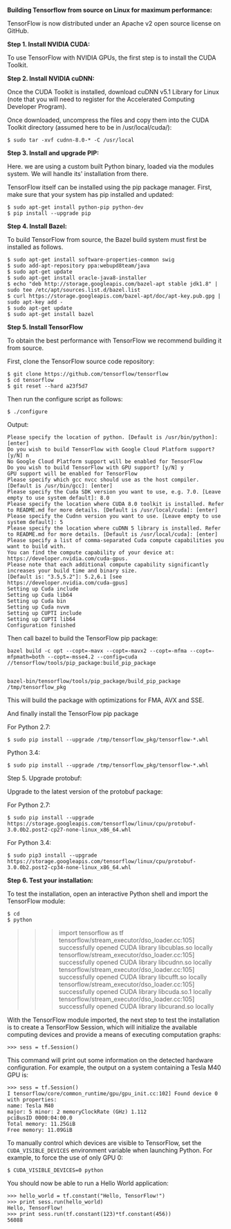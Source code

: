 **Building Tensorflow from source on Linux for maximum performance:**

TensorFlow is now distributed under an Apache v2 open source license on GitHub.

 
**Step 1. Install NVIDIA CUDA:**

To use TensorFlow with NVIDIA GPUs, the first step is to install the CUDA Toolkit.

**Step 2. Install NVIDIA cuDNN:**

Once the CUDA Toolkit is installed, download cuDNN v5.1 Library for Linux (note that you will need to register for the Accelerated Computing Developer Program).

Once downloaded, uncompress the files and copy them into the CUDA Toolkit directory (assumed here to be in /usr/local/cuda/):

    $ sudo tar -xvf cudnn-8.0-* -C /usr/local

**Step 3. Install and upgrade PIP:**

Here. we are using a custom built Python binary, loaded via the modules system. We will handle its' installation from there.

TensorFlow itself can be installed using the pip package manager. First, make sure that your system has pip installed and updated:

    $ sudo apt-get install python-pip python-dev
    $ pip install --upgrade pip

**Step 4. Install Bazel:** 

To build TensorFlow from source, the Bazel build system must first be installed as follows. 

    $ sudo apt-get install software-properties-common swig
    $ sudo add-apt-repository ppa:webupd8team/java
    $ sudo apt-get update
    $ sudo apt-get install oracle-java8-installer
    $ echo "deb http://storage.googleapis.com/bazel-apt stable jdk1.8" | sudo tee /etc/apt/sources.list.d/bazel.list
    $ curl https://storage.googleapis.com/bazel-apt/doc/apt-key.pub.gpg | sudo apt-key add -
    $ sudo apt-get update
    $ sudo apt-get install bazel

**Step 5. Install TensorFlow**

To obtain the best performance with TensorFlow we recommend building it from source.

First, clone the TensorFlow source code repository:

    $ git clone https://github.com/tensorflow/tensorflow
    $ cd tensorflow
    $ git reset --hard a23f5d7 

Then run the configure script as follows:

    $ ./configure

Output:

    Please specify the location of python. [Default is /usr/bin/python]: [enter]
    Do you wish to build TensorFlow with Google Cloud Platform support? [y/N] n
    No Google Cloud Platform support will be enabled for TensorFlow
    Do you wish to build TensorFlow with GPU support? [y/N] y
    GPU support will be enabled for TensorFlow
    Please specify which gcc nvcc should use as the host compiler. [Default is /usr/bin/gcc]: [enter]
    Please specify the Cuda SDK version you want to use, e.g. 7.0. [Leave empty to use system default]: 8.0
    Please specify the location where CUDA 8.0 toolkit is installed. Refer to README.md for more details. [Default is /usr/local/cuda]: [enter]
    Please specify the Cudnn version you want to use. [Leave empty to use system default]: 5
    Please specify the location where cuDNN 5 library is installed. Refer to README.md for more details. [Default is /usr/local/cuda]: [enter]
    Please specify a list of comma-separated Cuda compute capabilities you want to build with.
    You can find the compute capability of your device at: https://developer.nvidia.com/cuda-gpus.
    Please note that each additional compute capability significantly increases your build time and binary size.
    [Default is: "3.5,5.2"]: 5.2,6.1 [see https://developer.nvidia.com/cuda-gpus]
    Setting up Cuda include
    Setting up Cuda lib64
    Setting up Cuda bin
    Setting up Cuda nvvm
    Setting up CUPTI include
    Setting up CUPTI lib64
    Configuration finished

Then call bazel to build the TensorFlow pip package:

    bazel build -c opt --copt=-mavx --copt=-mavx2 --copt=-mfma --copt=-mfpmath=both --copt=-msse4.2 --config=cuda //tensorflow/tools/pip_package:build_pip_package
    
    
    bazel-bin/tensorflow/tools/pip_package/build_pip_package /tmp/tensorflow_pkg
    
This will build the package with optimizations for FMA, AVX and SSE.

And finally install the TensorFlow pip package

For Python 2.7:

    $ sudo pip install --upgrade /tmp/tensorflow_pkg/tensorflow-*.whl

Python 3.4:

    $ sudo pip install --upgrade /tmp/tensorflow_pkg/tensorflow-*.whl

Step 5. Upgrade protobuf:

Upgrade to the latest version of the protobuf package:

For Python 2.7:

    $ sudo pip install --upgrade https://storage.googleapis.com/tensorflow/linux/cpu/protobuf-3.0.0b2.post2-cp27-none-linux_x86_64.whl

For Python 3.4:

    $ sudo pip3 install --upgrade https://storage.googleapis.com/tensorflow/linux/cpu/protobuf-3.0.0b2.post2-cp34-none-linux_x86_64.whl

**Step 6. Test your installation:**

To test the installation, open an interactive Python shell and import the TensorFlow module:

    $ cd
    $ python


>>> import tensorflow as tf
 tensorflow/stream_executor/dso_loader.cc:105] successfully opened CUDA library libcublas.so locally
 tensorflow/stream_executor/dso_loader.cc:105] successfully opened CUDA library libcudnn.so locally
 tensorflow/stream_executor/dso_loader.cc:105] successfully opened CUDA library libcufft.so locally
 tensorflow/stream_executor/dso_loader.cc:105] successfully opened CUDA library libcuda.so.1 locally
 tensorflow/stream_executor/dso_loader.cc:105] successfully opened CUDA library libcurand.so locally

With the TensorFlow module imported, the next step to test the installation is to create a TensorFlow Session, which will initialize the available computing devices and provide a means of executing computation graphs:

    >>> sess = tf.Session()

This command will print out some information on the detected hardware configuration. For example, the output on a system containing a Tesla M40 GPU is:

    >>> sess = tf.Session()
    I tensorflow/core/common_runtime/gpu/gpu_init.cc:102] Found device 0 with properties:
    name: Tesla M40
    major: 5 minor: 2 memoryClockRate (GHz) 1.112
    pciBusID 0000:04:00.0
    Total memory: 11.25GiB
    Free memory: 11.09GiB


To manually control which devices are visible to TensorFlow, set the `CUDA_VISIBLE_DEVICES` environment variable when launching Python. For example, to force the use of only GPU 0:

    $ CUDA_VISIBLE_DEVICES=0 python

You should now be able to run a Hello World application:

    >>> hello_world = tf.constant("Hello, TensorFlow!")
    >>> print sess.run(hello_world)
    Hello, TensorFlow!
    >>> print sess.run(tf.constant(123)*tf.constant(456))
    56088







